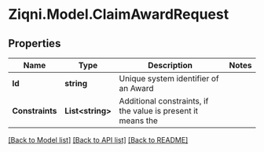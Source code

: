 
# Ziqni.Model.ClaimAwardRequest

## Properties

Name | Type | Description | Notes
------------ | ------------- | ------------- | -------------
**Id** | **string** | Unique system identifier of an Award | 
**Constraints** | **List&lt;string&gt;** | Additional constraints, if the value is present it means the | 

[[Back to Model list]](../README.md#documentation-for-models)
[[Back to API list]](../README.md#documentation-for-api-endpoints)
[[Back to README]](../README.md)

